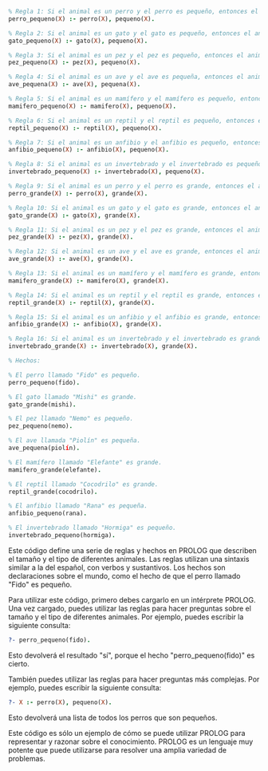 ```prolog
% Regla 1: Si el animal es un perro y el perro es pequeño, entonces el animal es un perro pequeño.
perro_pequeno(X) :- perro(X), pequeno(X).

% Regla 2: Si el animal es un gato y el gato es pequeño, entonces el animal es un gato pequeño.
gato_pequeno(X) :- gato(X), pequeno(X).

% Regla 3: Si el animal es un pez y el pez es pequeño, entonces el animal es un pez pequeño.
pez_pequeno(X) :- pez(X), pequeno(X).

% Regla 4: Si el animal es un ave y el ave es pequeña, entonces el animal es un ave pequeña.
ave_pequena(X) :- ave(X), pequena(X).

% Regla 5: Si el animal es un mamífero y el mamífero es pequeño, entonces el animal es un mamífero pequeño.
mamifero_pequeno(X) :- mamifero(X), pequeno(X).

% Regla 6: Si el animal es un reptil y el reptil es pequeño, entonces el animal es un reptil pequeño.
reptil_pequeno(X) :- reptil(X), pequeno(X).

% Regla 7: Si el animal es un anfibio y el anfibio es pequeño, entonces el animal es un anfibio pequeño.
anfibio_pequeno(X) :- anfibio(X), pequeno(X).

% Regla 8: Si el animal es un invertebrado y el invertebrado es pequeño, entonces el animal es un invertebrado pequeño.
invertebrado_pequeno(X) :- invertebrado(X), pequeno(X).

% Regla 9: Si el animal es un perro y el perro es grande, entonces el animal es un perro grande.
perro_grande(X) :- perro(X), grande(X).

% Regla 10: Si el animal es un gato y el gato es grande, entonces el animal es un gato grande.
gato_grande(X) :- gato(X), grande(X).

% Regla 11: Si el animal es un pez y el pez es grande, entonces el animal es un pez grande.
pez_grande(X) :- pez(X), grande(X).

% Regla 12: Si el animal es un ave y el ave es grande, entonces el animal es un ave grande.
ave_grande(X) :- ave(X), grande(X).

% Regla 13: Si el animal es un mamífero y el mamífero es grande, entonces el animal es un mamífero grande.
mamifero_grande(X) :- mamifero(X), grande(X).

% Regla 14: Si el animal es un reptil y el reptil es grande, entonces el animal es un reptil grande.
reptil_grande(X) :- reptil(X), grande(X).

% Regla 15: Si el animal es un anfibio y el anfibio es grande, entonces el animal es un anfibio grande.
anfibio_grande(X) :- anfibio(X), grande(X).

% Regla 16: Si el animal es un invertebrado y el invertebrado es grande, entonces el animal es un invertebrado grande.
invertebrado_grande(X) :- invertebrado(X), grande(X).

% Hechos:

% El perro llamado "Fido" es pequeño.
perro_pequeno(fido).

% El gato llamado "Mishi" es grande.
gato_grande(mishi).

% El pez llamado "Nemo" es pequeño.
pez_pequeno(nemo).

% El ave llamada "Piolín" es pequeña.
ave_pequena(piolín).

% El mamífero llamado "Elefante" es grande.
mamifero_grande(elefante).

% El reptil llamado "Cocodrilo" es grande.
reptil_grande(cocodrilo).

% El anfibio llamado "Rana" es pequeña.
anfibio_pequeno(rana).

% El invertebrado llamado "Hormiga" es pequeño.
invertebrado_pequeno(hormiga).

```

Este código define una serie de reglas y hechos en PROLOG que describen el tamaño y el tipo de diferentes animales. Las reglas utilizan una sintaxis similar a la del español, con verbos y sustantivos. Los hechos son declaraciones sobre el mundo, como el hecho de que el perro llamado "Fido" es pequeño.

Para utilizar este código, primero debes cargarlo en un intérprete PROLOG. Una vez cargado, puedes utilizar las reglas para hacer preguntas sobre el tamaño y el tipo de diferentes animales. Por ejemplo, puedes escribir la siguiente consulta:

```prolog
?- perro_pequeno(fido).
```

Esto devolverá el resultado "sí", porque el hecho "perro_pequeno(fido)" es cierto.

También puedes utilizar las reglas para hacer preguntas más complejas. Por ejemplo, puedes escribir la siguiente consulta:

```prolog
?- X :- perro(X), pequeno(X).
```

Esto devolverá una lista de todos los perros que son pequeños.

Este código es sólo un ejemplo de cómo se puede utilizar PROLOG para representar y razonar sobre el conocimiento. PROLOG es un lenguaje muy potente que puede utilizarse para resolver una amplia variedad de problemas.
